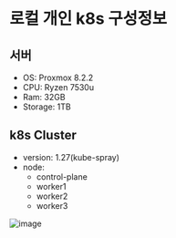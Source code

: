 # 로컬 개인 k8s 구성정보
## 서버 
- OS: Proxmox 8.2.2
- CPU: Ryzen 7530u
- Ram: 32GB
- Storage: 1TB

## k8s Cluster
- version: 1.27(kube-spray)
- node: 
    - control-plane
    - worker1
    - worker2
    - worker3

![image](https://github.com/1ocate/local-k8s-manyfasts/assets/29521447/0c1dd42b-d123-406f-ba76-daa5ca927ff6)
